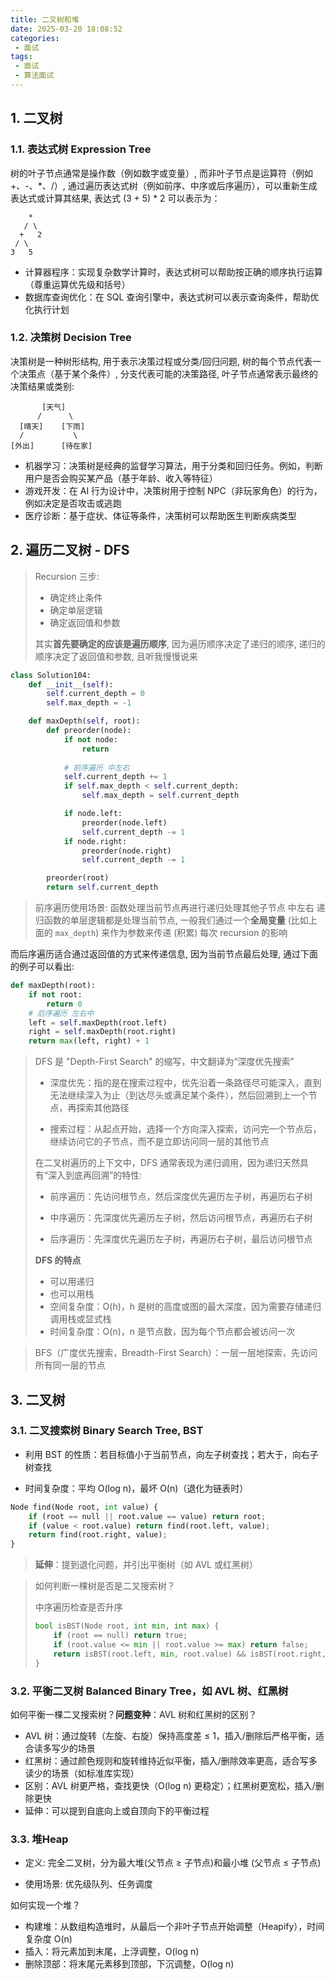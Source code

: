 ```yaml
---
title: 二叉树和堆
date: 2025-03-20 18:08:52
categories:
 - 面试
tags:
 - 面试
 - 算法面试
---
```


## 1. 二叉树

### 1.1. 表达式树 Expression Tree

树的叶子节点通常是操作数（例如数字或变量）, 而非叶子节点是运算符（例如 +、-、*、/）, 通过遍历表达式树（例如前序、中序或后序遍历），可以重新生成表达式或计算其结果, 表达式 (3 + 5) * 2 可以表示为：

```
    *
   / \
  +   2
 / \
3   5
```

- 计算器程序：实现复杂数学计算时，表达式树可以帮助按正确的顺序执行运算（尊重运算优先级和括号）
- 数据库查询优化：在 SQL 查询引擎中，表达式树可以表示查询条件，帮助优化执行计划

### 1.2. 决策树 Decision Tree

决策树是一种树形结构, 用于表示决策过程或分类/回归问题, 树的每个节点代表一个决策点（基于某个条件）, 分支代表可能的决策路径, 叶子节点通常表示最终的决策结果或类别:

```
       [天气]
      /      \
  [晴天]    [下雨]
  /           \
[外出]      [待在家]
```

- 机器学习：决策树是经典的监督学习算法，用于分类和回归任务。例如，判断用户是否会购买某产品（基于年龄、收入等特征）
- 游戏开发：在 AI 行为设计中，决策树用于控制 NPC（非玩家角色）的行为，例如决定是否攻击或逃跑
- 医疗诊断：基于症状、体征等条件，决策树可以帮助医生判断疾病类型

## 2. 遍历二叉树 - DFS

> Recursion 三步:
>
> - 确定终止条件
> - 确定单层逻辑
> - 确定返回值和参数
>
> 其实**首先要确定的应该是遍历顺序**, 因为遍历顺序决定了递归的顺序, 递归的顺序决定了返回值和参数, 且听我慢慢说来

```python
class Solution104:
    def __init__(self):
        self.current_depth = 0
        self.max_depth = -1

    def maxDepth(self, root):
        def preorder(node):
            if not node:
                return
            
            # 前序遍历 中左右
            self.current_depth += 1
            if self.max_depth < self.current_depth:
                self.max_depth = self.current_depth

            if node.left:
                preorder(node.left)
                self.current_depth -= 1
            if node.right:
                preorder(node.right)
                self.current_depth -= 1

        preorder(root)
        return self.current_depth
```

> 前序遍历使用场景: 函数处理当前节点再进行递归处理其他子节点 中左右 递归函数的单层逻辑都是处理当前节点, 一般我们通过一个**全局变量** (比如上面的 `max_depth`) 来作为参数来传递 (积累) 每次 recursion 的影响

而后序遍历适合通过返回值的方式来传递信息, 因为当前节点最后处理, 通过下面的例子可以看出:

```python
def maxDepth(root):
    if not root:
        return 0
    # 后序遍历 左右中
    left = self.maxDepth(root.left)
    right = self.maxDepth(root.right)
    return max(left, right) + 1
```

> DFS 是 "Depth-First Search" 的缩写，中文翻译为“深度优先搜索”
>
> - 深度优先：指的是在搜索过程中，优先沿着一条路径尽可能深入，直到无法继续深入为止（到达尽头或满足某个条件），然后回溯到上一个节点，再探索其他路径
>
> - 搜索过程：从起点开始，选择一个方向深入探索，访问完一个节点后，继续访问它的子节点，而不是立即访问同一层的其他节点
>
> 在二叉树遍历的上下文中，DFS 通常表现为递归调用，因为递归天然具有“深入到底再回溯”的特性:
>
> - 前序遍历：先访问根节点，然后深度优先遍历左子树，再遍历右子树
>
> - 中序遍历：先深度优先遍历左子树，然后访问根节点，再遍历右子树
>
> - 后序遍历：先深度优先遍历左子树，再遍历右子树，最后访问根节点
>
> **DFS 的特点**
>
> - 可以用递归
> - 也可以用栈
> - 空间复杂度：O(h)，h 是树的高度或图的最大深度，因为需要存储递归调用栈或显式栈
> - 时间复杂度：O(n)，n 是节点数，因为每个节点都会被访问一次

> BFS（广度优先搜索，Breadth-First Search）：一层一层地探索，先访问所有同一层的节点

## 3. 二叉树

### 3.1. 二叉搜索树 Binary Search Tree, BST

- 利用 BST 的性质：若目标值小于当前节点，向左子树查找；若大于，向右子树查找

- 时间复杂度：平均 O(log n)，最坏 O(n)（退化为链表时）

```python
Node find(Node root, int value) {
    if (root == null || root.value == value) return root;
    if (value < root.value) return find(root.left, value);
    return find(root.right, value);
}
```

> **延伸**：提到退化问题，并引出平衡树（如 AVL 或红黑树）

> 如何判断一棵树是否是二叉搜索树？
>
> 中序遍历检查是否升序
>
> ```python
> bool isBST(Node root, int min, int max) {
>     if (root == null) return true;
>     if (root.value <= min || root.value >= max) return false;
>     return isBST(root.left, min, root.value) && isBST(root.right, root.value, max);
> }
> ```

### 3.2. 平衡二叉树 Balanced Binary Tree，如 AVL 树、红黑树

如何平衡一棵二叉搜索树？**问题变种**：AVL 树和红黑树的区别？

- AVL 树：通过旋转（左旋、右旋）保持高度差 ≤ 1，插入/删除后严格平衡，适合读多写少的场景
- 红黑树：通过颜色规则和旋转维持近似平衡，插入/删除效率更高，适合写多读少的场景（如标准库实现）
- 区别：AVL 树更严格，查找更快（O(log n) 更稳定）；红黑树更宽松，插入/删除更快
- 延伸：可以提到自底向上或自顶向下的平衡过程

### 3.3. 堆Heap

- 定义: 完全二叉树，分为最大堆(父节点 ≥ 子节点)和最小堆 (父节点 ≤ 子节点)

- 使用场景: 优先级队列、任务调度

如何实现一个堆？

- 构建堆：从数组构造堆时，从最后一个非叶子节点开始调整（Heapify），时间复杂度 O(n)
- 插入：将元素加到末尾，上浮调整，O(log n)
- 删除顶部：将末尾元素移到顶部，下沉调整，O(log n)

